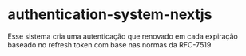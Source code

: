 # authentication-system-nextjs
Esse sistema cria uma autenticação que renovado em cada expiração baseado no refresh token com base nas normas da RFC-7519
